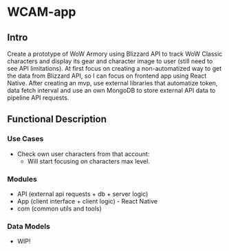 # WCAM-app
 
## Intro

Create a prototype of WoW Armory using Blizzard API to track WoW Classic characters and display its gear and character image to user (still need to see API limitations).
At first focus on creating a non-automatized way to get the data from Blizzard API, so I can focus on frontend app using React Native. After creating an mvp, use external libraries that automatize token, data fetch interval and use an own MongoDB to store external API data to pipeline API requests.

## Functional Description

### Use Cases

- Check own user characters from that account:
    - Will start focusing on characters max level.

### Modules
- API (external api requests + db + server logic)
- App (client interface + client logic) - React Native
- com (common utils and tools)

### Data Models
- WIP!